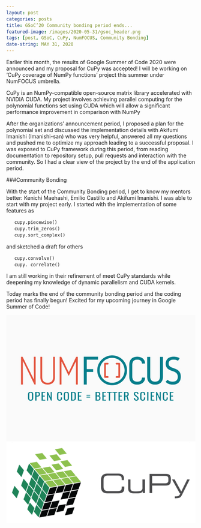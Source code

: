 ```yaml
---
layout: post
categories: posts
title: GSoC’20 Community bonding period ends...
featured-image: /images/2020-05-31/gsoc_header.png
tags: [post, GSoC, CuPy, NumFOCUS, Community Bonding]
date-string: MAY 31, 2020
---
```

<script src="//ajax.googleapis.com/ajax/libs/jquery/1.9.1/jquery.min.js"></script>
<script>window.jQuery || document.write('<script src="_/js/libs/jquery-1.9.1.min.js"><\/script>')</script>


Earlier this month, the results of Google Summer of Code 2020 were announced and my proposal for CuPy was accepted!
I will be working on ‘CuPy coverage of NumPy functions’ project this summer under NumFOCUS umbrella.

CuPy is an NumPy-compatible open-source matrix library accelerated with NVIDIA CUDA.
My project involves achieving parallel computing for the polynomial functions set using CUDA which will allow a significant performance improvement in comparison with NumPy

After the organizations’ announcement period, I proposed a plan for the polynomial set and discussed the implementation details with Akifumi Imanishi (Imanishi-san) who was very helpful, answered all my questions and pushed me to optimize my approach leading to a successful proposal. I was exposed to CuPy framework during this period, from reading documentation to repository setup, pull requests and interaction with the community. So I had a clear view of the project by the end of the application period.

###Community Bonding

With the start of the Community Bonding period, I get to know my mentors better: Kenichi Maehashi, Emilio Castillo and Akifumi Imanishi. I was able to start with my project early. I started with the implementation of some features as 

```python
   cupy.piecewise()
   cupy.trim_zeros()
   cupy.sort_complex()
```

and sketched a draft for others 
```python
   cupy.convolve()
   cupy. correlate()
```
I am still working in their refinement of meet CuPy standards while deepening my knowledge of dynamic parallelism and CUDA kernels.

Today marks the end of the community bonding period and the coding period has finally begun! 
Excited for my upcoming journey in Google Summer of Code!



<center>
    <div class="photoset-grid-custom" data-layout="213">
        <img src="/images/2020-05-06/numfocus.jpg">
        <img src="/images/2020-05-06/cupy.png">
    </div>
</center>

